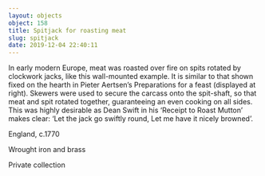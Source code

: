 ```yaml
---
layout: objects
object: 158
title: Spitjack for roasting meat
slug: spitjack
date: 2019-12-04 22:40:11
---
```

In early modern Europe, meat was roasted over fire on spits rotated by clockwork jacks, like this wall-mounted example. It is similar to that shown fixed on the hearth in Pieter Aertsen’s Preparations for a feast (displayed at  right). Skewers were used to secure the carcass  onto the spit-shaft, so that meat and spit rotated together, guaranteeing an even cooking on all sides. This was highly desirable as Dean Swift in his ‘Receipt to Roast Mutton’ makes clear: ‘Let the jack go swiftly round,  Let me have it nicely browned’.  

England, c.1770

Wrought iron and brass  

Private collection

